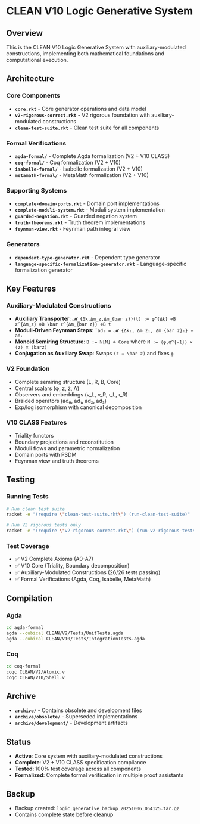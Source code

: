 # CLEAN V10 Logic Generative System

## Overview
This is the CLEAN V10 Logic Generative System with auxiliary-modulated constructions, implementing both mathematical foundations and computational execution.

## Architecture

### Core Components
- **`core.rkt`** - Core generator operations and data model
- **`v2-rigorous-correct.rkt`** - V2 rigorous foundation with auxiliary-modulated constructions
- **`clean-test-suite.rkt`** - Clean test suite for all components

### Formal Verifications
- **`agda-formal/`** - Complete Agda formalization (V2 + V10 CLASS)
- **`coq-formal/`** - Coq formalization (V2 + V10)
- **`isabelle-formal/`** - Isabelle formalization (V2 + V10)
- **`metamath-formal/`** - MetaMath formalization (V2 + V10)

### Supporting Systems
- **`complete-domain-ports.rkt`** - Domain port implementations
- **`complete-moduli-system.rkt`** - Moduli system implementation
- **`guarded-negation.rkt`** - Guarded negation system
- **`truth-theorems.rkt`** - Truth theorem implementations
- **`feynman-view.rkt`** - Feynman path integral view

### Generators
- **`dependent-type-generator.rkt`** - Dependent type generator
- **`language-specific-formalization-generator.rkt`** - Language-specific formalization generator

## Key Features

### Auxiliary-Modulated Constructions
- **Auxiliary Transporter**: `𝓜_{Δk,Δm_z,Δm_{bar z}}(t) := φ^{Δk} ⊗B z^{Δm_z} ⊗B \bar z^{Δm_{bar z}} ⊗B t`
- **Moduli-Driven Feynman Steps**: `˜adᵢ = 𝓜_{Δkᵢ, Δm_zᵢ, Δm_{bar z}ᵢ} ∘ adᵢ`
- **Monoid Semiring Structure**: `B := ℕ[M] ⊗ Core` where `M := ⟨φ,φ^{-1}⟩ × ⟨z⟩ × ⟨barz⟩`
- **Conjugation as Auxiliary Swap**: Swaps `(z ↔ \bar z)` and fixes `φ`

### V2 Foundation
- Complete semiring structure (L, R, B, Core)
- Central scalars (φ, z, z̄, Λ)
- Observers and embeddings (ν_L, ν_R, ι_L, ι_R)
- Braided operators (ad₀, ad₁, ad₂, ad₃)
- Exp/log isomorphism with canonical decomposition

### V10 CLASS Features
- Triality functors
- Boundary projections and reconstitution
- Moduli flows and parametric normalization
- Domain ports with PSDM
- Feynman view and truth theorems

## Testing

### Running Tests
```bash
# Run clean test suite
racket -e "(require \"clean-test-suite.rkt\") (run-clean-test-suite)"

# Run V2 rigorous tests only
racket -e "(require \"v2-rigorous-correct.rkt\") (run-v2-rigorous-tests)"
```

### Test Coverage
- ✅ V2 Complete Axioms (A0-A7)
- ✅ V10 Core (Triality, Boundary decomposition)
- ✅ Auxiliary-Modulated Constructions (26/26 tests passing)
- ✅ Formal Verifications (Agda, Coq, Isabelle, MetaMath)

## Compilation

### Agda
```bash
cd agda-formal
agda --cubical CLEAN/V2/Tests/UnitTests.agda
agda --cubical CLEAN/V10/Tests/IntegrationTests.agda
```

### Coq
```bash
cd coq-formal
coqc CLEAN/V2/Atomic.v
coqc CLEAN/V10/Shell.v
```

## Archive
- **`archive/`** - Contains obsolete and development files
- **`archive/obsolete/`** - Superseded implementations
- **`archive/development/`** - Development artifacts

## Status
- **Active**: Core system with auxiliary-modulated constructions
- **Complete**: V2 + V10 CLASS specification compliance
- **Tested**: 100% test coverage across all components
- **Formalized**: Complete formal verification in multiple proof assistants

## Backup
- Backup created: `logic_generative_backup_20251006_064125.tar.gz`
- Contains complete state before cleanup